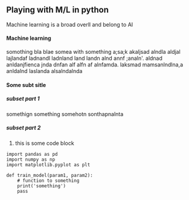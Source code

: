 ## Playing with M/L in python

Machine learning is a broad overll and belong to AI 

#### Machine learning
somothing bla blae somea with something a;sa;k akaljsad alndla aldjal lajlandaf ladnandl ladnland land landn alnd annf ;analn'.  aldnad anldanjfienca jnda dnfan alf alfn af alnfamda.
laksmad mamsanlndlna,a anldalnd laslanda alsalndalnda

#### Some subt sitle 

##### subset part 1
somethign something somehotn sonthapnalnta

##### subset part 2
1. this is some code block
```
import pandas as pd 
import numpy as np 
import matplotlib.pyplot as plt

def train_model(param1, param2):
    # function to something
    print('something')
    pass
```